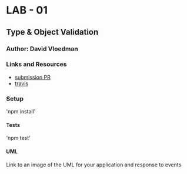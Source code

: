 # LAB - 01

## Type & Object Validation

### Author: David Vloedman

### Links and Resources
* [submission PR](https://github.com/david-vloedman-401-advanced-javascript/401-lab-01/pull/2)
* [travis](https://www.travis-ci.com/david-vloedman-401-advanced-javascript/401-lab-01)




### Setup
'npm install'

  
#### Tests

'npm test'

#### UML
Link to an image of the UML for your application and response to events
